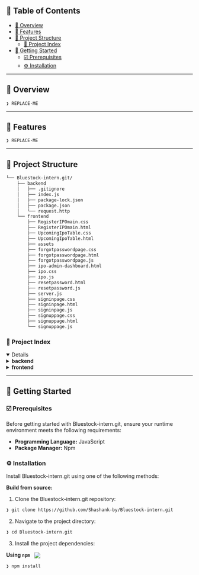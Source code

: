
## 🔗 Table of Contents

- [📍 Overview](#-overview)
- [👾 Features](#-features)
- [📁 Project Structure](#-project-structure)
  - [📂 Project Index](#-project-index)
- [🚀 Getting Started](#-getting-started)
  - [☑️ Prerequisites](#-prerequisites)
  - [⚙️ Installation](#-installation)
    

---

## 📍 Overview

<code>❯ REPLACE-ME</code>

---

## 👾 Features

<code>❯ REPLACE-ME</code>

---

## 📁 Project Structure

```sh
└── Bluestock-intern.git/
    ├── backend
    │   ├── .gitignore
    │   ├── index.js
    │   ├── package-lock.json
    │   ├── package.json
    │   └── request.http
    └── frontend
        ├── RegisterIPOmain.css
        ├── RegisterIPOmain.html
        ├── UpcomingIpoTable.css
        ├── UpcomingIpoTable.html
        ├── assets
        ├── forgotpasswordpage.css
        ├── forgotpasswordpage.html
        ├── forgotpasswordpage.js
        ├── ipo-admin-dashboard.html
        ├── ipo.css
        ├── ipo.js
        ├── resetpassword.html
        ├── resetpassword.js
        ├── server.js
        ├── signinpage.css
        ├── signinpage.html
        ├── signinpage.js
        ├── signuppage.css
        ├── signuppage.html
        └── signuppage.js
```


### 📂 Project Index
<details open>
	<details> <!-- backend Submodule -->
		<summary><b>backend</b></summary>
		<blockquote>
			<table>
			<tr>
				<td><b><a href='https://github.com/Shashank-by/Bluestock-intern/blob/main/backend/package.json'>package-lock.json</a></b></td>
				<td><code>❯ package.json</code></td>
			</tr>
			<tr>
				<td><b><a href='https://github.com/Shashank-by/Bluestock-intern.git/blob/master/backend/request.http'>request.http</a></b></td>
				<td><code>❯ request.http</code></td>
			</tr>
			<tr>
				<td><b><a href='https://github.com/Shashank-by/Bluestock-intern.git/blob/master/backend/index.js'>index.js</a></b></td>
				<td><code>❯ index.js</code></td>
			</tr>
			<tr>
				<td><b><a href='https://github.com/Shashank-by/Bluestock-intern.git/blob/master/backend/package.json'>package.json</a></b></td>
				<td><code>❯ package.json</code></td>
			</tr>
			</table>
		</blockquote>
	</details>
	<details> <!-- frontend Submodule -->
		<summary><b>frontend</b></summary>
		<blockquote>
			<table>
			<tr>
				<td><b><a href='https://github.com/Shashank-by/Bluestock-intern.git/blob/master/frontend/UpcomingIpoTable.css'>UpcomingIpoTable.css</a></b></td>
				<td><code>❯ UpcomingIpoTable.css</code></td>
			</tr>
			<tr>
				<td><b><a href='https://github.com/Shashank-by/Bluestock-intern.git/blob/master/frontend/signuppage.css'>signuppage.css</a></b></td>
				<td><code>❯ sighuppage.css</code></td>
			</tr>
			<tr>
				<td><b><a href='https://github.com/Shashank-by/Bluestock-intern.git/blob/master/frontend/ipo.css'>ipo.css</a></b></td>
				<td><code>❯ ipo.css</code></td>
			</tr>
			<tr>
				<td><b><a href='https://github.com/Shashank-by/Bluestock-intern.git/blob/master/frontend/signinpage.html'>signinpage.html</a></b></td>
				<td><code>❯ sighinpage.html</code></td>
			</tr>
			<tr>
				<td><b><a href='https://github.com/Shashank-by/Bluestock-intern.git/blob/master/frontend/RegisterIPOmain.html'>RegisterIPOmain.html</a></b></td>
				<td><code>❯ RegisterIPOmain.html</code></td>
			</tr>
			<tr>
				<td><b><a href='https://github.com/Shashank-by/Bluestock-intern.git/blob/master/frontend/forgotpasswordpage.js'>forgotpasswordpage.js</a></b></td>
				<td><code>❯forgotpasswordpage.js </code></td>
			</tr>
			<tr>
				<td><b><a href='https://github.com/Shashank-by/Bluestock-intern.git/blob/master/frontend/signinpage.css'>signinpage.css</a></b></td>
				<td><code>❯signinpage.css </code></td>
			</tr>
			<tr>
				<td><b><a href='https://github.com/Shashank-by/Bluestock-intern.git/blob/master/frontend/forgotpasswordpage.html'>forgotpasswordpage.html</a></b></td>
				<td><code>❯ REPLACE-ME</code></td>
			</tr>
			<tr>
				<td><b><a href='https://github.com/Shashank-by/Bluestock-intern.git/blob/master/frontend/ipo.js'>ipo.js</a></b></td>
				<td><code>❯ REPLACE-ME</code></td>
			</tr>
			<tr>
				<td><b><a href='https://github.com/Shashank-by/Bluestock-intern.git/blob/master/frontend/signuppage.html'>signuppage.html</a></b></td>
				<td><code>❯ REPLACE-ME</code></td>
			</tr>
			<tr>
				<td><b><a href='https://github.com/Shashank-by/Bluestock-intern.git/blob/master/frontend/signuppage.js'>signuppage.js</a></b></td>
				<td><code>❯ REPLACE-ME</code></td>
			</tr>
			<tr>
				<td><b><a href='https://github.com/Shashank-by/Bluestock-intern.git/blob/master/frontend/resetpassword.js'>resetpassword.js</a></b></td>
				<td><code>❯ REPLACE-ME</code></td>
			</tr>
			<tr>
				<td><b><a href='https://github.com/Shashank-by/Bluestock-intern.git/blob/master/frontend/RegisterIPOmain.css'>RegisterIPOmain.css</a></b></td>
				<td><code>❯ REPLACE-ME</code></td>
			</tr>
			<tr>
				<td><b><a href='https://github.com/Shashank-by/Bluestock-intern.git/blob/master/frontend/UpcomingIpoTable.html'>UpcomingIpoTable.html</a></b></td>
				<td><code>❯ REPLACE-ME</code></td>
			</tr>
			<tr>
				<td><b><a href='https://github.com/Shashank-by/Bluestock-intern.git/blob/master/frontend/resetpassword.html'>resetpassword.html</a></b></td>
				<td><code>❯ REPLACE-ME</code></td>
			</tr>
			<tr>
				<td><b><a href='https://github.com/Shashank-by/Bluestock-intern.git/blob/master/frontend/server.js'>server.js</a></b></td>
				<td><code>❯ REPLACE-ME</code></td>
			</tr>
			<tr>
				<td><b><a href='https://github.com/Shashank-by/Bluestock-intern.git/blob/master/frontend/ipo-admin-dashboard.html'>ipo-admin-dashboard.html</a></b></td>
				<td><code>❯ REPLACE-ME</code></td>
			</tr>
			<tr>
				<td><b><a href='https://github.com/Shashank-by/Bluestock-intern.git/blob/master/frontend/signinpage.js'>signinpage.js</a></b></td>
				<td><code>❯ REPLACE-ME</code></td>
			</tr>
			<tr>
				<td><b><a href='https://github.com/Shashank-by/Bluestock-intern.git/blob/master/frontend/forgotpasswordpage.css'>forgotpasswordpage.css</a></b></td>
				<td><code>❯ REPLACE-ME</code></td>
			</tr>
			</table>
		</blockquote>
	</details>
</details>

---
## 🚀 Getting Started

### ☑️ Prerequisites

Before getting started with Bluestock-intern.git, ensure your runtime environment meets the following requirements:

- **Programming Language:** JavaScript
- **Package Manager:** Npm


### ⚙️ Installation

Install Bluestock-intern.git using one of the following methods:

**Build from source:**

1. Clone the Bluestock-intern.git repository:
```sh
❯ git clone https://github.com/Shashank-by/Bluestock-intern.git
```

2. Navigate to the project directory:
```sh
❯ cd Bluestock-intern.git
```

3. Install the project dependencies:


**Using `npm`** &nbsp; [<img align="center" src="https://img.shields.io/badge/npm-CB3837.svg?style={badge_style}&logo=npm&logoColor=white" />](https://www.npmjs.com/)

```sh
❯ npm install
```
